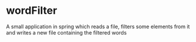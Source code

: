 # wordFilter
A small application in spring which reads a file, filters some elements from it and writes a new file containing the filtered words
